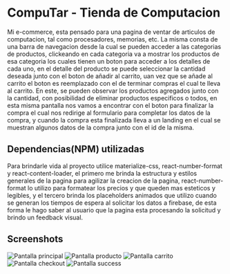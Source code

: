 # CompuTar - Tienda de Computacion

Mi e-commerce, esta pensado para una pagina de ventar de articulos de computacion, tal como procesadores, memorias, etc. La misma consta de una barra de navegacion desde la cual se pueden acceder a las categorias de productos, clickeando en cada categoria va a mostrar los productos de esa categoria los cuales tienen un boton para acceder a los detalles de cada uno, en el detalle del producto se puede seleccionar la cantidad deseada junto con el boton de añadir al carrito, uan vez que se añade al carrito el boton es reemplazado con el de terminar compras el cual te lleva al carrito. En este, se pueden observar los productos agregados junto con la cantidad, con posibilidad de eliminar productos especificos o todos, en esta misma pantalla nos vamos a encontrar con el boton para finalizar la compra el cual nos redirige al formulario para completar los datos de la compra, y cuando la compra esta finalizada lleva a un landing en el cual se muestran algunos datos de la compra junto con el id de la misma.

## Dependencias(NPM) utilizadas

Para brindarle vida al proyecto utilice materialize-css, react-number-format y react-content-loader, el primero me brinda la estructura y estilos generales de la pagina para agilizar la creacion de la pagina, react-number-format lo utilizo para formatear los precios y que queden mas esteticos y legibles, y el tercero brinda los placeholders animados que utilizo cuando se generan los tiempos de espera al solicitar los datos a firebase, de esta forma le hago saber al usuario que la pagina esta procesando la solicitud y brindo un feedback visual.

## Screenshots

![Pantalla principal](https://imgur.com/a/SgX6xf0)
![Pantalla producto](https://imgur.com/a/9YCvI5H)
![Pantalla carrito](https://imgur.com/a/cC2vbr5)
![Pantalla checkout](https://imgur.com/a/t1mGAjU)
![Pantalla success](https://imgur.com/a/YC82JCn)
